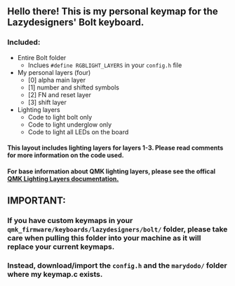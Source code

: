 ## Hello there! This is my personal keymap for the Lazydesigners' Bolt keyboard. 

### Included:
  * Entire Bolt folder
    * Inclues `#define RGBLIGHT_LAYERS` in your `config.h` file
  * My personal layers (four)
    * [0] alpha main layer
    * [1] number and shifted symbols
    * [2] FN and reset layer
    * [3] shift layer
  * Lighting layers
    * Code to light bolt only
    * Code to light underglow only
    * Code to light all LEDs on the board

#### This layout includes lighting layers for layers 1-3. Please read comments for more information on the code used. 

#### For base information about QMK lighting layers, please see the offical [QMK Lighting Layers documentation.](https://docs.qmk.fm/#/feature_rgblight?id=lighting-layers)

## IMPORTANT: 
### If you have custom keymaps in your `qmk_firmware/keyboards/lazydesigners/bolt/` folder, please take care when pulling this folder into your machine as it will replace your current keymaps. 
### Instead, download/import the `config.h` and the `marydodo/` folder where my keymap.c exists.
